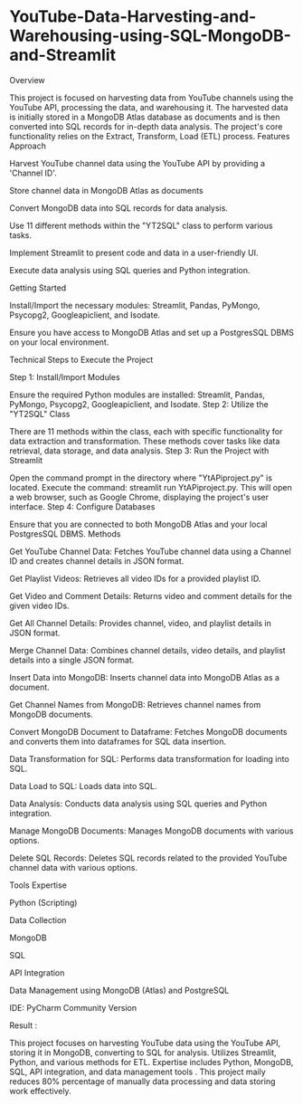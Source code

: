 # YouTube-Data-Harvesting-and-Warehousing-using-SQL-MongoDB-and-Streamlit

Overview

This project is focused on harvesting data from YouTube channels using the YouTube API, processing the data, and warehousing it. The harvested data is initially stored in a MongoDB Atlas database as documents and is then converted into SQL records for in-depth data analysis. The project's core functionality relies on the Extract, Transform, Load (ETL) process. Features
Approach

Harvest YouTube channel data using the YouTube API by providing a 'Channel ID'.

Store channel data in MongoDB Atlas as documents

Convert MongoDB data into SQL records for data analysis.

Use 11 different methods within the "YT2SQL" class to perform various tasks.

Implement Streamlit to present code and data in a user-friendly UI.

Execute data analysis using SQL queries and Python integration.

Getting Started

Install/Import the necessary modules: Streamlit, Pandas, PyMongo, Psycopg2, Googleapiclient, and Isodate.

Ensure you have access to MongoDB Atlas and set up a PostgresSQL DBMS on your local environment.

Technical Steps to Execute the Project

Step 1: Install/Import Modules

Ensure the required Python modules are installed: Streamlit, Pandas, PyMongo, Psycopg2, Googleapiclient, and Isodate.
Step 2: Utilize the "YT2SQL" Class

There are 11 methods within the class, each with specific functionality for data extraction and transformation. These methods cover tasks like data retrieval, data storage, and data analysis.
Step 3: Run the Project with Streamlit

Open the command prompt in the directory where "YtAPiproject.py" is located.
Execute the command: streamlit run YtAPiproject.py. This will open a web browser, such as Google Chrome, displaying the project's user interface.
Step 4: Configure Databases

Ensure that you are connected to both MongoDB Atlas and your local PostgresSQL DBMS.
Methods

Get YouTube Channel Data: Fetches YouTube channel data using a Channel ID and creates channel details in JSON format.

Get Playlist Videos: Retrieves all video IDs for a provided playlist ID.

Get Video and Comment Details: Returns video and comment details for the given video IDs.

Get All Channel Details: Provides channel, video, and playlist details in JSON format.

Merge Channel Data: Combines channel details, video details, and playlist details into a single JSON format.

Insert Data into MongoDB: Inserts channel data into MongoDB Atlas as a document.

Get Channel Names from MongoDB: Retrieves channel names from MongoDB documents.

Convert MongoDB Document to Dataframe: Fetches MongoDB documents and converts them into dataframes for SQL data insertion.

Data Transformation for SQL: Performs data transformation for loading into SQL.

Data Load to SQL: Loads data into SQL.

Data Analysis: Conducts data analysis using SQL queries and Python integration.

Manage MongoDB Documents: Manages MongoDB documents with various options.

Delete SQL Records: Deletes SQL records related to the provided YouTube channel data with various options.

Tools Expertise

Python (Scripting)

Data Collection

MongoDB

SQL

API Integration

Data Management using MongoDB (Atlas) and PostgreSQL

IDE: PyCharm Community Version

Result :

This project focuses on harvesting YouTube data using the YouTube API, storing it in MongoDB, converting to SQL for analysis. Utilizes Streamlit, Python, and various methods for ETL. Expertise includes Python, MongoDB, SQL, API integration, and data management tools . This project maily reduces 80% percentage of manually data processing and data storing work effectively.
